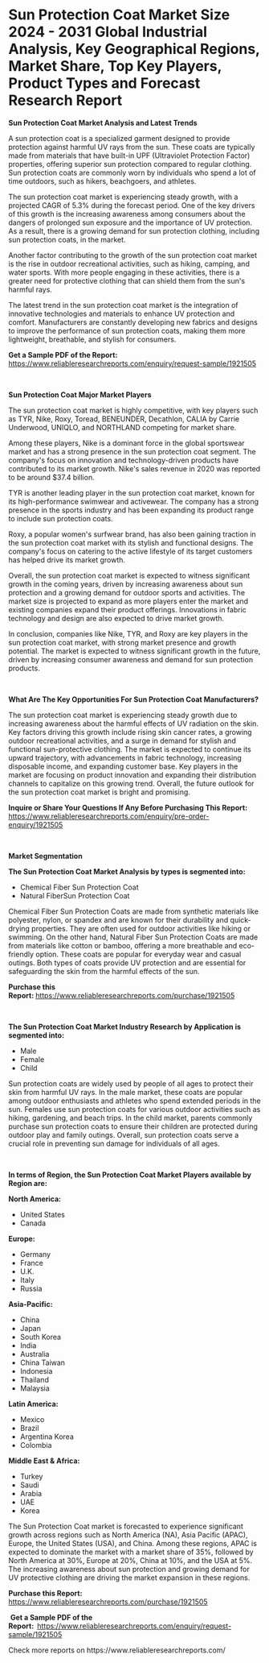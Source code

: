 <p><h1>Sun Protection Coat Market Size 2024 - 2031 Global Industrial Analysis, Key Geographical Regions, Market Share, Top Key Players, Product Types and Forecast Research Report</h1></p><p><strong>Sun Protection Coat Market Analysis and Latest Trends</strong></p>
<p><p>A sun protection coat is a specialized garment designed to provide protection against harmful UV rays from the sun. These coats are typically made from materials that have built-in UPF (Ultraviolet Protection Factor) properties, offering superior sun protection compared to regular clothing. Sun protection coats are commonly worn by individuals who spend a lot of time outdoors, such as hikers, beachgoers, and athletes.</p><p>The sun protection coat market is experiencing steady growth, with a projected CAGR of 5.3% during the forecast period. One of the key drivers of this growth is the increasing awareness among consumers about the dangers of prolonged sun exposure and the importance of UV protection. As a result, there is a growing demand for sun protection clothing, including sun protection coats, in the market.</p><p>Another factor contributing to the growth of the sun protection coat market is the rise in outdoor recreational activities, such as hiking, camping, and water sports. With more people engaging in these activities, there is a greater need for protective clothing that can shield them from the sun's harmful rays.</p><p>The latest trend in the sun protection coat market is the integration of innovative technologies and materials to enhance UV protection and comfort. Manufacturers are constantly developing new fabrics and designs to improve the performance of sun protection coats, making them more lightweight, breathable, and stylish for consumers.</p></p>
<p><strong>Get a Sample PDF of the Report:&nbsp;</strong> <a href="https://www.reliableresearchreports.com/enquiry/request-sample/1921505">https://www.reliableresearchreports.com/enquiry/request-sample/1921505</a></p>
<p>&nbsp;</p>
<p><strong>Sun Protection Coat Major Market Players</strong></p>
<p><p>The sun protection coat market is highly competitive, with key players such as TYR, Nike, Roxy, Toread, BENEUNDER, Decathlon, CALIA by Carrie Underwood, UNIQLO, and NORTHLAND competing for market share. </p><p>Among these players, Nike is a dominant force in the global sportswear market and has a strong presence in the sun protection coat segment. The company's focus on innovation and technology-driven products have contributed to its market growth. Nike's sales revenue in 2020 was reported to be around $37.4 billion.</p><p>TYR is another leading player in the sun protection coat market, known for its high-performance swimwear and activewear. The company has a strong presence in the sports industry and has been expanding its product range to include sun protection coats. </p><p>Roxy, a popular women's surfwear brand, has also been gaining traction in the sun protection coat market with its stylish and functional designs. The company's focus on catering to the active lifestyle of its target customers has helped drive its market growth. </p><p>Overall, the sun protection coat market is expected to witness significant growth in the coming years, driven by increasing awareness about sun protection and a growing demand for outdoor sports and activities. The market size is projected to expand as more players enter the market and existing companies expand their product offerings. Innovations in fabric technology and design are also expected to drive market growth.</p><p>In conclusion, companies like Nike, TYR, and Roxy are key players in the sun protection coat market, with strong market presence and growth potential. The market is expected to witness significant growth in the future, driven by increasing consumer awareness and demand for sun protection products.</p></p>
<p>&nbsp;</p>
<p><strong>What Are The Key Opportunities For Sun Protection Coat Manufacturers?</strong></p>
<p><p>The sun protection coat market is experiencing steady growth due to increasing awareness about the harmful effects of UV radiation on the skin. Key factors driving this growth include rising skin cancer rates, a growing outdoor recreational activities, and a surge in demand for stylish and functional sun-protective clothing. The market is expected to continue its upward trajectory, with advancements in fabric technology, increasing disposable income, and expanding customer base. Key players in the market are focusing on product innovation and expanding their distribution channels to capitalize on this growing trend. Overall, the future outlook for the sun protection coat market is bright and promising.</p></p>
<p><strong>Inquire or Share Your Questions If Any Before Purchasing This Report:</strong> <a href="https://www.reliableresearchreports.com/enquiry/pre-order-enquiry/1921505">https://www.reliableresearchreports.com/enquiry/pre-order-enquiry/1921505</a></p>
<p>&nbsp;</p>
<p><strong>Market Segmentation</strong></p>
<p><strong>The Sun Protection Coat Market Analysis by types is segmented into:</strong></p>
<p><ul><li>Chemical Fiber Sun Protection Coat</li><li>Natural FiberSun Protection Coat</li></ul></p>
<p><p>Chemical Fiber Sun Protection Coats are made from synthetic materials like polyester, nylon, or spandex and are known for their durability and quick-drying properties. They are often used for outdoor activities like hiking or swimming. On the other hand, Natural Fiber Sun Protection Coats are made from materials like cotton or bamboo, offering a more breathable and eco-friendly option. These coats are popular for everyday wear and casual outings. Both types of coats provide UV protection and are essential for safeguarding the skin from the harmful effects of the sun.</p></p>
<p><strong>Purchase this Report:&nbsp;</strong><a href="https://www.reliableresearchreports.com/purchase/1921505">https://www.reliableresearchreports.com/purchase/1921505</a></p>
<p>&nbsp;</p>
<p><strong>The Sun Protection Coat Market Industry Research by Application is segmented into:</strong></p>
<p><ul><li>Male</li><li>Female</li><li>Child</li></ul></p>
<p><p>Sun protection coats are widely used by people of all ages to protect their skin from harmful UV rays. In the male market, these coats are popular among outdoor enthusiasts and athletes who spend extended periods in the sun. Females use sun protection coats for various outdoor activities such as hiking, gardening, and beach trips. In the child market, parents commonly purchase sun protection coats to ensure their children are protected during outdoor play and family outings. Overall, sun protection coats serve a crucial role in preventing sun damage for individuals of all ages.</p></p>
<p>&nbsp;</p>
<p><strong>In terms of Region, the Sun Protection Coat Market Players available by Region are:</strong></p>
<p>
    <p> <strong> North America: </strong>
        <ul>
            <li>United States</li>
            <li>Canada</li>
        </ul>
        </p> 
    <p> <strong> Europe: </strong>
        <ul>
            <li>Germany</li>
            <li>France</li>
            <li>U.K.</li>
            <li>Italy</li>
            <li>Russia</li>
        </ul>
        </p> 
    <p> <strong> Asia-Pacific: </strong>
        <ul>
            <li>China</li>
            <li>Japan</li>
            <li>South Korea</li>
            <li>India</li>
            <li>Australia</li>
            <li>China Taiwan</li>
            <li>Indonesia</li>
            <li>Thailand</li>
            <li>Malaysia</li>
        </ul>
        </p> 
    <p> <strong> Latin America: </strong>
        <ul>
            <li>Mexico</li>
            <li>Brazil</li>
            <li>Argentina Korea</li>
            <li>Colombia</li>
        </ul>
        </p> 
    <p> <strong> Middle East & Africa: </strong>
        <ul>
            <li>Turkey</li>
            <li>Saudi</li>
            <li>Arabia</li>
            <li>UAE</li>
            <li>Korea</li>
        </ul>
    </p>
    </p>
<p><p>The Sun Protection Coat market is forecasted to experience significant growth across regions such as North America (NA), Asia Pacific (APAC), Europe, the United States (USA), and China. Among these regions, APAC is expected to dominate the market with a market share of 35%, followed by North America at 30%, Europe at 20%, China at 10%, and the USA at 5%. The increasing awareness about sun protection and growing demand for UV protective clothing are driving the market expansion in these regions.</p></p>
<p><strong>Purchase this Report: </strong><a href="https://www.reliableresearchreports.com/purchase/1921505">https://www.reliableresearchreports.com/purchase/1921505</a></p>
<p>&nbsp;<strong>Get a Sample PDF of the Report:&nbsp;&nbsp;</strong><a href="https://www.reliableresearchreports.com/enquiry/request-sample/1921505">https://www.reliableresearchreports.com/enquiry/request-sample/1921505</a></p>
<p><strong></strong></p>
<p>Check more reports on https://www.reliableresearchreports.com/</p>